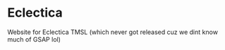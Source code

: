 # Eclectica
Website for Eclectica TMSL
(which never got released cuz we dint know much of GSAP lol) 
